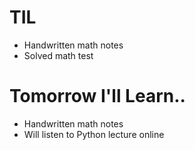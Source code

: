 # TIL

- Handwritten math notes
- Solved math test

# Tomorrow I'll Learn..

- Handwritten math notes
- Will listen to Python lecture online
